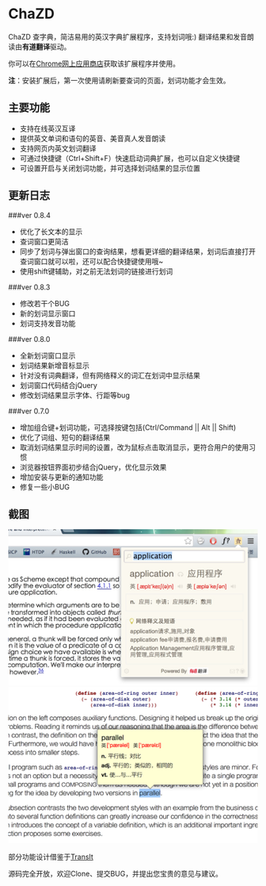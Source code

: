 ChaZD
=====

ChaZD 查字典，简洁易用的英汉字典扩展程序，支持划词哦:)
翻译结果和发音朗读由**有道翻译**驱动。

你可以在[Chrome网上应用商店](https://chrome.google.com/webstore/detail/chazd/nkiipedegbhbjmajlhpegcpcaacbfggp)获取该扩展程序并使用。  

**注**：安装扩展后，第一次使用请刷新要查词的页面，划词功能才会生效。


主要功能
--------------------
+ 支持在线英汉互译
+ 提供英文单词和语句的英音、美音真人发音朗读
+ 支持网页内英文划词翻译
+ 可通过快捷键（Ctrl+Shift+F）快速启动词典扩展，也可以自定义快捷键
+ 可设置开启与关闭划词功能，并可选择划词结果的显示位置

更新日志
-------
###ver 0.8.4
+ 优化了长文本的显示
+ 查词窗口更简洁
+ 同步了划词与弹出窗口的查询结果，想看更详细的翻译结果，划词后直接打开查词窗口就可以啦，还可以配合快捷键使用哦~
+ 使用shift键辅助，对之前无法划词的链接进行划词

###ver 0.8.3
+ 修改若干个BUG
+ 新的划词显示窗口
+ 划词支持发音功能

###ver 0.8.0
+ 全新划词窗口显示
+ 划词结果新增音标显示
+ 针对没有词典翻译，但有网络释义的词汇在划词中显示结果
+ 划词窗口代码结合jQuery
+ 修改划词结果显示字体、行距等bug

###ver 0.7.0
+ 增加组合键+划词功能，可选择按键包括(Ctrl/Command || Alt || Shift)
+ 优化了词组、短句的翻译结果
+ 取消划词结果显示时间的设置，改为鼠标点击取消显示，更符合用户的使用习惯
+ 浏览器按钮界面初步结合jQuery，优化显示效果
+ 增加安装与更新的通知功能
+ 修复一些小BUG


截图
-----------
![Screenshoot 1](/screenshoot/screenshoot1.jpg)  
![Screenshoot 2](/screenshoot/screenshoot4.png)

部分功能设计借鉴于[TransIt](https://github.com/GDG-Xian/crx-transit)

源码完全开放，欢迎Clone、提交BUG，并提出您宝贵的意见与建议。
